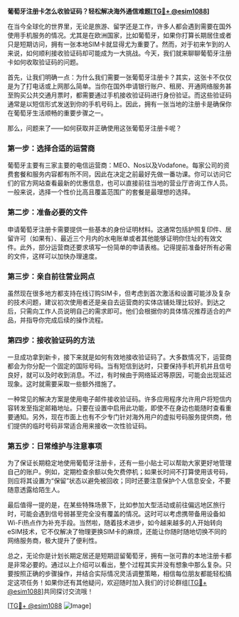 **葡萄牙注册卡怎么收验证码？轻松解决海外通信难题[[TG💪+ @esim1088](https://t.me/s/esim1088)]**

在当今全球化的世界里，无论是旅游、留学还是工作，许多人都会遇到需要在国外使用手机服务的情况。尤其是在欧洲国家，比如葡萄牙，如果你打算长期居住或者只是短期访问，拥有一张本地SIM卡就显得尤为重要了。然而，对于初来乍到的人来说，如何顺利接收验证码却可能成为一大挑战。今天，我们就来聊聊葡萄牙注册卡如何收取验证码的问题。

首先，让我们明确一点：为什么我们需要一张葡萄牙注册卡？其实，这张卡不仅仅是为了打电话或上网那么简单。当你在国外申请银行账户、租房、开通网络服务甚至购买公共交通月票时，都需要通过手机接收验证码进行身份验证。而这些验证码通常是以短信形式发送到你的手机号码上。因此，拥有一张当地的注册卡是确保你在葡萄牙生活顺畅的重要步骤之一。

那么，问题来了——如何获取并正确使用这张葡萄牙注册卡呢？

### 第一步：选择合适的运营商

葡萄牙主要有三家主要的电信运营商：MEO、Nos以及Vodafone。每家公司的资费套餐和服务内容都有所不同，因此在决定之前最好先做一番功课。你可以访问它们的官方网站查看最新的优惠信息，也可以直接前往当地的营业厅咨询工作人员。一般来说，选择一个性价比高且覆盖范围广的套餐是最理想的选择。

### 第二步：准备必要的文件

申请葡萄牙注册卡需要提供一些基本的身份证明材料。这通常包括护照复印件、居留许可（如果有）、最近三个月内的水电账单或者其他能够证明你住址的有效文件。此外，部分运营商还要求填写一份简单的申请表格。记得提前准备好所有必需的文件，这样可以加快办理速度。

### 第三步：亲自前往营业网点

虽然现在很多地方都支持在线订购SIM卡，但考虑到首次激活和设置可能涉及复杂的技术问题，建议初次使用者还是亲自去运营商的实体店铺处理比较好。到达之后，只需向工作人员说明自己的需求即可。他们会根据你的具体情况推荐适合的产品，并指导你完成后续的操作流程。

### 第四步：接收验证码的方法

一旦成功拿到新卡，接下来就是如何有效地接收验证码了。大多数情况下，运营商都会为你分配一个固定的国际号码。当有短信到达时，只要保持手机开机并且信号良好，就可以及时收到消息。不过，有时候由于网络延迟等原因，可能会出现延迟现象。这时就需要采取一些额外措施了。

一种常见的解决方案是使用电子邮件接收验证码。许多应用程序允许用户将短信内容转发至指定邮箱地址。只要在设置中启用此功能，即使不在身边也能随时查看重要通知。另外，现在市面上也有不少专门针对海外用户的虚拟号码服务提供商，他们提供的临时号码非常适合用来接收一次性验证码。

### 第五步：日常维护与注意事项

为了保证长期稳定地使用葡萄牙注册卡，还有一些小贴士可以帮助大家更好地管理自己的账户。例如，定期检查余额以免欠费停机；如果长时间不打算使用该号码，则应将其设置为“保留”状态以避免被回收；同时还要注意保护个人信息安全，不要随意透露给陌生人。

最后值得一提的是，在某些特殊场景下，比如参加大型活动或前往偏远地区旅行时，可能会遇到信号弱甚至完全没有覆盖的情况。这时可以考虑携带备用设备如Wi-Fi热点作为补充手段。当然啦，随着技术进步，如今越来越多的人开始转向eSIM技术，它不仅解决了物理更换SIM卡的麻烦，还能让你随时随地切换不同的网络服务商，极大提升了便利性。

总之，无论你是计划长期定居还是短期逗留葡萄牙，拥有一张可靠的本地注册卡都是非常必要的。通过以上介绍可以看出，整个过程其实并没有想象中那么复杂。只要按照正确的步骤操作，并结合实际情况灵活调整策略，相信每位朋友都能轻松搞定这项任务！如果你还有其他疑问，欢迎随时加入我们的讨论群组[[TG💪+ @esim1088](https://t.me/s/esim1088)]共同探讨交流哦！

[[TG💪+ @esim1088](https://t.me/s/esim1088) ![Image](https://i.postimg.cc/4NQfJmqS/Snipaste-2025-05-13-00-14-12.png)]